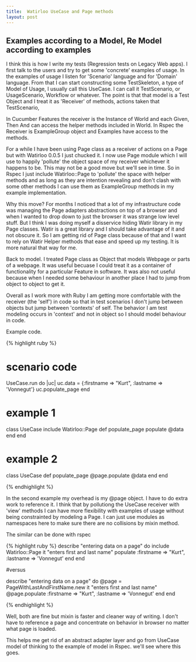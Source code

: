 ```yaml
--- 
title:  Watirloo UseCase and Page methods
layout: post
---
```


## Examples according to a Model, Re Model according to examples

I think this is how I write my tests (Regression tests on Legacy Web apps). I first talk to the users and try to get some 'concrete' examples of usage. In the examples of usage I listen for 'Scenario' language and for 'Domain' language. From that I can start constructing some TestSkeleton, a type of Model of Usage, I usually call this UseCase. I can call it TestScenario, or UsageScenario, Workflow or whatever. The point is that that model is a Test Object and I treat it as 'Receiver' of methods, actions taken that TestScenario,

In Cucumber Features the receiver is the Instance of World and each Given, Then And can access the helper methods included in World. In Rspec the Receiver is ExampleGroup object and Examples have access to the methods.

For a while I have been using Page class as a receiver of actions on a Page but with Watirloo 0.0.5 I just chucked it. I now use Page module which I will use to happily 'pollute' the object space of my receiver whichever it happens to be. This may not be a good move but we'll see in time. So in Rspec I just include Watirloo::Page to 'pollute' the space with helper methods and as long as they are intention revealing and don't clash with some other methods I can use them as ExampleGroup methods in my example implementation.

Why this move? For months I noticed that a lot of my infrastructure code was managing the Page adapters abstractions on top of a browser and when I wanted to drop down to just the browser it was strange low level stuff. But I think I was doing myself a disservice hiding Watir library in my Page classes. Watir is a great library and I should take advantage of it and not obscure it. So I am getting rid of Page class because of that and I want to rely on Watir Helper methods that ease and speed up my testing. It is more natural that way for me.

Back to model. I treated Page class as Object that models Webpage or parts of a webpage. It was useful becuase I could treat it as a container of functionality for a particular Feature in software. It was also not useful because when I needed some behaviour in another place I had to jump from object to object to get it. 

Overall as I work more with Ruby I am getting more comfortable with the receiver (the 'self') in code so that in test scenarios I don't jump between objects but jump between 'contexts' of self. The behavior I am test modeling occurs in 'context' and not in object so I should model behaviour in code. 

Example code.

{% highlight ruby %}

# scenario code
UseCase.run do |uc|
  uc.data = {:firstname => "Kurt", :lastname => 'Vonnegut'}
  uc.populate_page
end

# example 1
class UseCase
  include Watirloo::Page
  def populate_page
    populate @data
  end
end

# example 2
class UseCase
  def populate_page
    @page.populate @data
  end
end

{% endhighlight %}

In the second example my overhead is my @page object. I have to do extra work to reference it. I think that by pollutiong the UseCase receiver with 'view' methods I can have more flexibility with examples of usage without being constrainted by modeling a Page. I can just use modules as namespaces here to make sure there are no collisions by mixin method.

The similar can be done with rspec

{% highlight ruby %}
describe "entering data on a page" do
  include Watirloo::Page
  it "enters first and last name"
    populate :firstname => "Kurt", :lastname => 'Vonnegut'
  end
end

#versus

describe "entering data on a page" do
  @page = PageWithLastAndFirstName.new
  it "enters first and last name"
    @page.populate :firstname => "Kurt", :lastname => 'Vonnegut'
  end
end

{% endhighlight %}

Well, both are fine but mixin is faster and cleaner way of writing.
I don't have to reference a page and concentrate on behavior in browser no matter what page is loaded.

This helps me get rid of an abstract adapter layer and go from UseCase model of thinking to the example of model in Rspec. we'll see where this goes.
